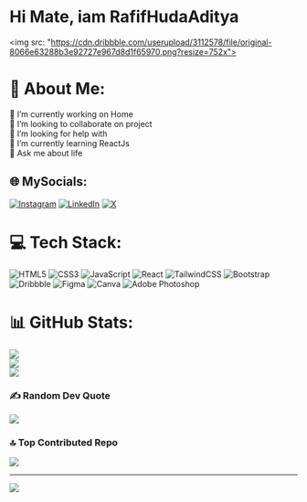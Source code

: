 # Hi Mate, iam RafifHudaAditya
<img src: "https://cdn.dribbble.com/userupload/3112578/file/original-8066e63288b3e92727e967d8d1f65970.png?resize=752x">
# 💫 About Me:
🔭 I’m currently working on Home<br>👯 I’m looking to collaborate on project<br>🤝 I’m looking for help with<br>🌱 I’m currently learning ReactJs<br>💬 Ask me about life


## 🌐 MySocials:
[![Instagram](https://img.shields.io/badge/Instagram-%23E4405F.svg?logo=Instagram&logoColor=white)](https://instagram.com/brohud__________) [![LinkedIn](https://img.shields.io/badge/LinkedIn-%230077B5.svg?logo=linkedin&logoColor=white)](https://linkedin.com/in/hudaAditya) [![X](https://img.shields.io/badge/X-black.svg?logo=X&logoColor=white)](https://x.com/eyobrohud) 

# 💻 Tech Stack:
![HTML5](https://img.shields.io/badge/html5-%23E34F26.svg?style=flat&logo=html5&logoColor=white) ![CSS3](https://img.shields.io/badge/css3-%231572B6.svg?style=flat&logo=css3&logoColor=white) ![JavaScript](https://img.shields.io/badge/javascript-%23323330.svg?style=flat&logo=javascript&logoColor=%23F7DF1E) ![React](https://img.shields.io/badge/react-%2320232a.svg?style=flat&logo=react&logoColor=%2361DAFB) ![TailwindCSS](https://img.shields.io/badge/tailwindcss-%2338B2AC.svg?style=flat&logo=tailwind-css&logoColor=white) ![Bootstrap](https://img.shields.io/badge/bootstrap-%238511FA.svg?style=flat&logo=bootstrap&logoColor=white) ![Dribbble](https://img.shields.io/badge/Dribbble-EA4C89?style=flat&logo=dribbble&logoColor=white) ![Figma](https://img.shields.io/badge/figma-%23F24E1E.svg?style=flat&logo=figma&logoColor=white) ![Canva](https://img.shields.io/badge/Canva-%2300C4CC.svg?style=flat&logo=Canva&logoColor=white) ![Adobe Photoshop](https://img.shields.io/badge/adobe%20photoshop-%2331A8FF.svg?style=flat&logo=adobe%20photoshop&logoColor=white)
# 📊 GitHub Stats:
![](https://github-readme-stats.vercel.app/api?username=hudarafif&theme=synthwave&hide_border=false&include_all_commits=true&count_private=true)<br/>
![](https://github-readme-streak-stats.herokuapp.com/?user=hudarafif&theme=synthwave&hide_border=false)<br/>
![](https://github-readme-stats.vercel.app/api/top-langs/?username=hudarafif&theme=synthwave&hide_border=false&include_all_commits=true&count_private=true&layout=compact)

### ✍️ Random Dev Quote
![](https://quotes-github-readme.vercel.app/api?type=horizontal&theme=radical)

### 🔝 Top Contributed Repo
![](https://github-contributor-stats.vercel.app/api?username=hudarafif&limit=5&theme=tokyonight&combine_all_yearly_contributions=true)

---
[![](https://visitcount.itsvg.in/api?id=hudarafif&icon=4&color=11)](https://visitcount.itsvg.in)

<!-- Proudly created with GPRM ( https://gprm.itsvg.in ) -->
